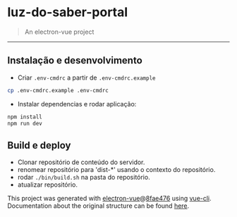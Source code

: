 # luz-do-saber-portal

> An electron-vue project

----------------------------------------------------------

## Instalação e desenvolvimento

* Criar `.env-cmdrc` a partir de `.env-cmdrc.example`
```bash
cp .env-cmdrc.example .env-cmdrc
```
* Instalar dependencias e rodar aplicação:
```bash
npm install
npm run dev
```
## Build e deploy

* Clonar repositório de conteúdo do servidor.
* renomear repositório para 'dist-*' usando o contexto do repositório.
* rodar ``./bin/build.sh`` na pasta do repositório.
* atualizar repositório.


This project was generated with [electron-vue](https://github.com/SimulatedGREG/electron-vue)@[8fae476](https://github.com/SimulatedGREG/electron-vue/tree/8fae4763e9d225d3691b627e83b9e09b56f6c935) using [vue-cli](https://github.com/vuejs/vue-cli). Documentation about the original structure can be found [here](https://simulatedgreg.gitbooks.io/electron-vue/content/index.html).